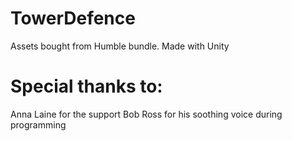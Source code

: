 # TowerDefence

Assets bought from Humble bundle.
Made with Unity

# Special thanks to:
  Anna Laine for the support
  Bob Ross for his soothing voice during programming
